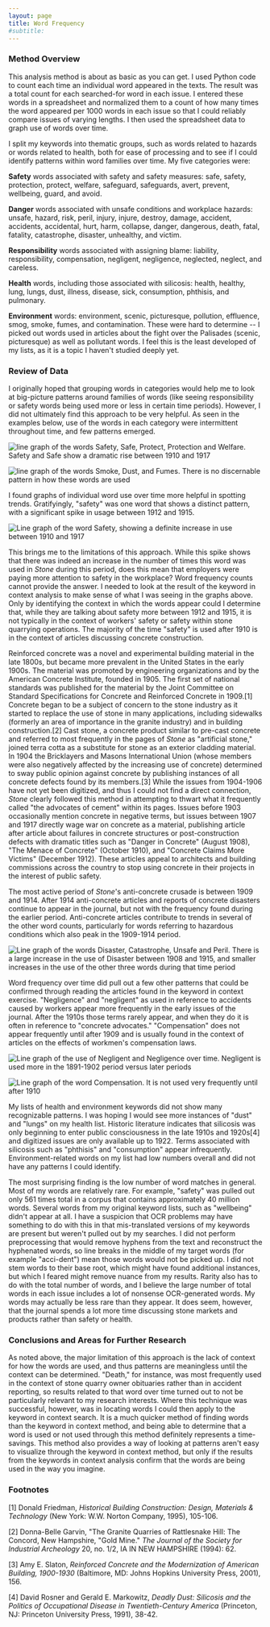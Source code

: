 ```yaml
---
layout: page
title: Word Frequency
#subtitle: 
---
```


### Method Overview

This analysis method is about as basic as you can get. I used Python code to count each time an individual word appeared in the texts. The result was a total count for each searched-for word in each issue. I entered these words in a spreadsheet and normalized them to a count of how many times the word appeared per 1000 words in each issue so that I could reliably compare issues of varying lengths. I then used the spreadsheet data to graph use of words over time.

I split my keywords into thematic groups, such as words related to hazards or words related to health, both for ease of processing and to see if I could identify patterns within word families over time. My five categories were:

**Safety** words associated with safety and safety measures: safe, safety, protection, protect, welfare, safeguard, safeguards, avert, prevent, wellbeing, guard, and avoid.

**Danger** words associated with unsafe conditions and workplace hazards: unsafe, hazard, risk, peril, injury, injure, destroy, damage, accident, accidents, accidental, hurt, harm, collapse, danger, dangerous, death, fatal, fatality, catastrophe, disaster, unhealthy, and victim.

**Responsibility** words associated with assigning blame: liability, responsibility, compensation, negligent, negligence, neglected, neglect, and careless.

**Health** words, including those associated with silicosis: health, healthy, lung, lungs, dust, illness, disease, sick, consumption, phthisis, and pulmonary.

**Environment** words: environment, scenic, picturesque, pollution, effluence, smog, smoke, fumes, and contamination. These were hard to determine -- I picked out words used in articles about the fight over the Palisades (scenic, picturesque) as well as pollutant words. I feel this is the least developed of my lists, as it is a topic I haven't studied deeply yet.

### Review of Data

I originally hoped that grouping words in categories would help me to look at big-picture patterns around families of words (like seeing responsibility or safety words being used more or less in certain time periods). However, I did not ultimately find this approach to be very helpful. As seen in the examples below, use of the words in each category were intermittent throughout time, and few patterns emerged.

![line graph of the words Safety, Safe, Protect, Protection and Welfare. Safety and Safe show a dramatic rise between 1910 and 1917](/assets/img/safetycat_lineplot.png)

![line graph of the words Smoke, Dust, and Fumes. There is no discernable pattern in how these words are used](/assets/img/smokedustfumes_lineplot.png)

I found graphs of individual word use over time more helpful in spotting trends. Gratifyingly, "safety" was one word that shows a distinct pattern, with a significant spike in usage between 1912 and 1915.

![Line graph of the word Safety, showing a definite increase in use between 1910 and 1917](/assets/img/safety_lineplot.png)

This brings me to the limitations of this approach. While this spike shows that there was indeed an increase in the number of times this word was used in *Stone* during this period, does this mean that employers were paying more attention to safety in the workplace? Word frequency counts cannot provide the answer. I needed to look at the result of the keyword in context analysis to make sense of what I was seeing in the graphs above. Only by identifying the context in which the words appear could I determine that, while they are talking about safety more between 1912 and 1915, it is not typically in the context of workers' safety or safety within stone quarrying operations. The majority of the time "safety" is used after 1910 is in the context of articles discussing concrete construction.
 
Reinforced concrete was a novel and experimental building material in the late 1800s, but became more prevalent in the United States in the early 1900s. The material was promoted by engineering organizations and by the American Concrete Institute, founded in 1905. The first set of national standards was published for the material by the Joint Committee on Standard Specifications for Concrete and Reinforced Concrete in 1909.[1] Concrete began to be a subject of concern to the stone industry as it started to replace the use of stone in many applications, including sidewalks (formerly an area of importance in the granite industry) and in building construction.[2] Cast stone, a concrete product similar to pre-cast concrete and referred to most frequently in the pages of *Stone* as "artificial stone," joined terra cotta as a substitute for stone as an exterior cladding material. In 1904 the Bricklayers and Masons International Union (whose members were also negatively affected by the increasing use of concrete) determined to sway public opinion against concrete by publishing instances of all concrete defects found by its members.[3] While the issues from 1904-1906 have not yet been digitized, and thus I could not find a direct connection, *Stone* clearly followed this method in attempting to thwart what it frequently called "the advocates of cement" within its pages. Issues before 1903 occasionally mention concrete in negative terms, but issues between 1907 and 1917 directly wage war on concrete as a material, publishing article after article about failures in concrete structures or post-construction defects with dramatic titles such as "Danger in Concrete" (August 1908), "The Menace of Concrete" (October 1910), and "Concrete Claims More Victims" (December 1912). These articles appeal to architects and building commissions across the country to stop using concrete in their projects in the interest of public safety.
 
The most active period of *Stone*'s anti-concrete crusade is between 1909 and 1914. After 1914 anti-concrete articles and reports of concrete disasters continue to appear in the journal, but not with the frequency found during the earlier period. Anti-concrete articles contribute to trends in several of the other word counts, particularly for words referring to hazardous conditions which also peak in the 1909-1914 period.

![Line graph of the words Disaster, Catastrophe, Unsafe and Peril. There is a large increase in the use of Disaster between 1908 and 1915, and smaller increases in the use of the other three words during that time period](/assets/img/disasterrelated_lineplot.png)

Word frequency over time did pull out a few other patterns that could be confirmed through reading the articles found in the keyword in context exercise. "Negligence" and "negligent" as used in reference to accidents caused by workers appear more frequently in the early issues of the journal. After the 1910s those terms rarely appear, and when they do it is often in reference to "concrete advocates." "Compensation" does not appear frequently until after 1909 and is usually found in the context of articles on the effects of workmen's compensation laws.

![Line graph of the use of Negligent and Negligence over time. Negligent is used more in the 1891-1902 period versus later periods](/assets/img/negligent_lineplot.png)

![Line graph of the word Compensation. It is not used very frequently until after 1910](/assets/img/compensation_lineplot.png)

My lists of health and environment keywords did not show many recognizable patterns. I was hoping I would see more instances of "dust" and "lungs" on my health list. Historic literature indicates that silicosis was only beginning to enter public consciousness in the late 1910s and 1920s[4] and digitized issues are only available up to 1922. Terms associated with silicosis such as "phthisis" and "consumption" appear infrequently. Environment-related words on my list had low numbers overall and did not have any patterns I could identify.
 
The most surprising finding is the low number of word matches in general. Most of my words are relatively rare. For example, "safety" was pulled out only 561 times total in a corpus that contains approximately 40 million words. Several words from my original keyword lists, such as "wellbeing" didn't appear at all. I have a suspicion that OCR problems may have something to do with this in that mis-translated versions of my keywords are present but weren't pulled out by my searches. I did not perform preprocessing that would remove hyphens from the text and reconstruct the hyphenated words, so line breaks in the middle of my target words (for example "acci-dent") mean those words would not be picked up. I did not stem words to their base root, which might have found additional instances, but which I feared might remove nuance from my results. Rarity also has to do with the total number of words, and I believe the large number of total words in each issue includes a lot of nonsense OCR-generated words. My words may actually be less rare than they appear. It does seem, however, that the journal spends a lot more time discussing stone markets and products rather than safety or health.

### Conclusions and Areas for Further Research

As noted above, the major limitation of this approach is the lack of context for how the words are used, and thus patterns are meaningless until the context can be determined. "Death," for instance, was most frequently used in the context of stone quarry owner obituaries rather than in accident reporting, so results related to that word over time turned out to not be particularly relevant to my research interests. Where this technique was successful, however, was in locating words I could then apply to the keyword in context search. It is a much quicker method of finding words than the keyword in context method, and being able to determine that a word is used or not used through this method definitely represents a time-savings. This method also provides a way of looking at patterns aren't easy to visualize through the keyword in context method, but only if the results from the keywords in context analysis confirm that the words are being used in the way you imagine.

### Footnotes

[1] Donald Friedman, *Historical Building Construction: Design, Materials & Technology* (New York: W.W. Norton Company, 1995), 105-106.

[2] Donna-Belle Garvin, "The Granite Quarries of Rattlesnake Hill: The Concord, New Hampshire, "Gold Mine." *The Journal of the Society for Industrial Archeology* 20, no. 1/2, IA IN NEW HAMPSHIRE (1994): 62.

[3] Amy E. Slaton, *Reinforced Concrete and the Modernization of American Building, 1900-1930* (Baltimore, MD: Johns Hopkins University Press, 2001), 156.

[4] David Rosner and Gerald E. Markowitz, *Deadly Dust: Silicosis and the Politics of Occupational Disease in Twentieth-Century America* (Princeton, NJ: Princeton University Press, 1991), 38-42.

